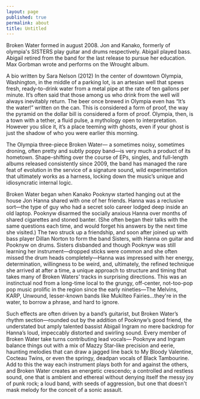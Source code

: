 ```yaml
---
layout: page
published: true
permalink: about
title: Untitled
---
```



Broken Water formed in august 2008. Jon and Kanako, formerly of olympia's SISTERS play guitar and drums respectively. Abigail played bass.  Abigail retired from the band for the last release to pursue her education.  Max Gorbman wrote and performs on the Wrought album. 

A bio written by Sara Nelson (2012)
In the center of downtown Olympia, Washington, in the middle of a parking lot, is an artesian well that spews fresh, ready-to-drink water from a metal pipe at the rate of ten gallons per minute. It’s often said that those among us who drink from the well will always inevitably return. The beer once brewed in Olympia even has “It’s the water!” written on the can. This is considered a form of proof, the way the pyramid on the dollar bill is considered a form of proof. Olympia, then, is a town with a tether, a fluid pulse, a mythology open to interpretation. However you slice it, it’s a place teeming with ghosts, even if your ghost is just the shadow of who you were earlier this morning. 

The Olympia three-piece Broken Water— a sometimes noisy, sometimes droning, often pretty and subtly poppy band—is very much a product of its hometown. Shape-shifting over the course of EPs, singles, and full-length albums released consistently since 2009, the band has managed the rare feat of evolution in the service of a signature sound, wild experimentation that ultimately works as a harness, locking down the music’s unique and idiosyncratic internal logic. 

Broken Water began when Kanako Pooknyw started hanging out at the house Jon Hanna shared with one of her friends. Hanna was a reclusive sort—the type of guy who had a secret solo career lodged deep inside an old laptop. Pooknyw disarmed the socially anxious Hanna over months of shared cigarettes and stoned banter. (She often began their talks with the same questions each time, and would forget his answers by the next time she visited.) The two struck up a friendship, and soon after joined up with bass player Dillan Norton to form the band Sisters, with Hanna on guitar and Pooknyw on drums. Sisters disbanded and though Pooknyw was still learning her instrument—dropped sticks were common and she often missed the drum heads completely—Hanna was impressed with her energy, determination, willingness to be weird, and, ultimately, the refined technique she arrived at after a time, a unique approach to structure and timing that takes many of Broken Waters’ tracks in surprising directions. This was an instinctual nod from a long-time local to the grungy, off-center, not-too-pop pop music prolific in the region since the early nineties—The Melvins, KARP, Unwound, lesser-known bands like Mukilteo Fairies...they're in the water, to borrow a phrase, and hard to ignore. 

Such effects are often driven by a band’s guitarist, but Broken Water’s rhythm section—rounded out by the addition of Pooknyw’s good friend, the understated but amply talented bassist Abigail Ingram no mere backdrop for Hanna’s loud, impeccably distorted and swirling sound. Every member of Broken Water take turns contributing lead vocals— Pooknyw and Ingram balance things out with a mix of Mazzy Star-like precision and eerie, haunting melodies that can draw a jagged line back to My Bloody Valentine, Cocteau Twins, or even the springy, deadpan vocals of Black Tambourine. Add to this the way each instrument plays both for and against the others, and Broken Water creates an energetic crescendo; a controlled and restless sound, one that is ambient and ethereal without denying itself the messy joy of punk rock; a loud band, with seeds of aggression, but one that doesn't mask melody for the conceit of a sonic assault. 

